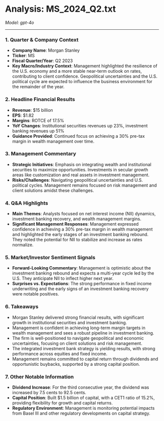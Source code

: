 # Analysis: MS_2024_Q2.txt

*Model: gpt-4o*

---

### 1. Quarter & Company Context
- **Company Name**: Morgan Stanley
- **Ticker**: MS
- **Fiscal Quarter/Year**: Q2 2023
- **Key Macro/Industry Context**: Management highlighted the resilience of the U.S. economy and a more stable near-term outlook on rates, contributing to client confidence. Geopolitical uncertainties and the U.S. political cycle are expected to influence the business environment for the remainder of the year.

### 2. Headline Financial Results
- **Revenue**: $15 billion
- **EPS**: $1.82
- **Margins**: ROTCE of 17.5%
- **YoY Changes**: Institutional securities revenues up 23%, investment banking revenues up 51%
- **Guidance Provided**: Continued focus on achieving a 30% pre-tax margin in wealth management over time.

### 3. Management Commentary
- **Strategic Initiatives**: Emphasis on integrating wealth and institutional securities to maximize opportunities. Investments in secular growth areas like customization and real assets in investment management.
- **Risks/Challenges**: Navigating geopolitical uncertainties and U.S. political cycles. Management remains focused on risk management and client solutions amidst these challenges.

### 4. Q&A Highlights
- **Main Themes**: Analysts focused on net interest income (NII) dynamics, investment banking recovery, and wealth management margins.
- **Significant Management Responses**: Management expressed confidence in achieving a 30% pre-tax margin in wealth management and highlighted the early stages of an investment banking rebound. They noted the potential for NII to stabilize and increase as rates normalize.

### 5. Market/Investor Sentiment Signals
- **Forward-Looking Commentary**: Management is optimistic about the investment banking rebound and expects a multi-year cycle led by the U.S. They anticipate NII to inflect higher next year.
- **Surprises vs. Expectations**: The strong performance in fixed income underwriting and the early signs of an investment banking recovery were notable positives.

### 6. Takeaways
- Morgan Stanley delivered strong financial results, with significant growth in institutional securities and investment banking.
- Management is confident in achieving long-term margin targets in wealth management and sees a robust pipeline in investment banking.
- The firm is well-positioned to navigate geopolitical and economic uncertainties, focusing on client solutions and risk management.
- The integrated investment bank strategy is yielding results, with strong performance across equities and fixed income.
- Management remains committed to capital return through dividends and opportunistic buybacks, supported by a strong capital position.

### 7. Other Notable Information
- **Dividend Increase**: For the third consecutive year, the dividend was increased by 7.5 cents to 92.5 cents.
- **Capital Position**: Built $1.5 billion of capital, with a CET1 ratio of 15.2%, providing flexibility for growth and capital returns.
- **Regulatory Environment**: Management is monitoring potential impacts from Basel III and other regulatory developments on capital strategy.